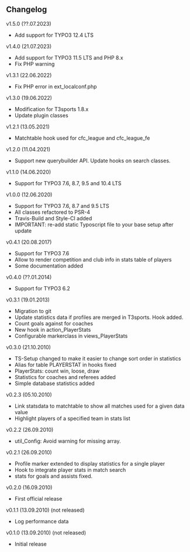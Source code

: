 
Changelog
----------

v1.5.0 (??.07.2023)
 * Add support for TYPO3 12.4 LTS

v1.4.0 (21.07.2023)
 * Add support for TYPO3 11.5 LTS and PHP 8.x
 * Fix PHP warning

v1.3.1 (22.06.2022)
 * Fix PHP error in ext_localconf.php

v1.3.0 (19.06.2022)
 * Modification for T3sports 1.8.x
 * Update plugin classes

v1.2.1 (13.05.2021)
 * Matchtable hook used for cfc_league and cfc_league_fe

v1.2.0 (11.04.2021)
 * Support new querybuilder API. Update hooks on search classes.

v1.1.0 (14.06.2020)
 * Support for TYPO3 7.6, 8.7, 9.5 and 10.4 LTS

v1.0.0 (12.06.2020)
 * Support for TYPO3 7.6, 8.7 and 9.5 LTS
 * All classes refactored to PSR-4
 * Travis-Build and Style-CI added
 * IMPORTANT: re-add static Typoscript file to your base setup after update

v0.4.1 (20.08.2017)
 * Support for TYPO3 7.6
 * Allow to render competition and club info in stats table of players
 * Some documentation added

v0.4.0 (??.01.2014)
 * Support for TYPO3 6.2

v0.3.1 (19.01.2013)
 * Migration to git
 * Update statistics data if profiles are merged in T3sports. Hook added.
 * Count goals against for coaches
 * New hook in action_PlayerStats
 * Configurable markerclass in views_PlayerStats

v0.3.0 (21.10.2010)
 * TS-Setup changed to make it easier to change sort order in statistics
 * Alias for table PLAYERSTAT in hooks fixed
 * PlayerStats: count win, loose, draw
 * Statistics for coaches and referees added
 * Simple database statistics added

v0.2.3 (05.10.2010)
 * Link statsdata to matchtable to show all matches used for a given data value
 * Highlight players of a specified team in stats list

v0.2.2 (26.09.2010)
 * util_Config: Avoid warning for missing array.

v0.2.1 (26.09.2010)
 * Profile marker extended to display statistics for a single player
 * Hook to integrate player stats in match search
 * stats for goals and assists fixed.

v0.2.0 (16.09.2010)
 * First official release

v0.1.1 (13.09.2010) (not released)
 * Log performance data

v0.1.0 (13.09.2010) (not released)
 * Initial release
